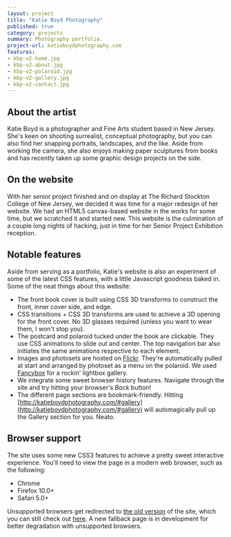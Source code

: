 ```yaml
---
layout: project
title: "Katie Boyd Photography"
published: true
category: projects
summary: Photography portfolio.
project-url: katieboydphotography.com
features:
- kbp-v2-home.jpg
- kbp-v2-about.jpg
- kbp-v2-polaroid.jpg
- kbp-v2-gallery.jpg
- kbp-v2-contact.jpg
---
```


## About the artist

Katie Boyd is a photographer and Fine Arts student based in New Jersey. She's keen on shooting surrealist, conceptual photography, but you can also find her snapping portraits, landscapes, and the like. Aside from working the camera, she also enjoys making paper sculptures from books and has recently taken up some graphic design projects on the side.

## On the website

With her senior project finished and on display at The Richard Stockton College of New Jersey, we decided it was time for a major redesign of her website. We had an HTML5 canvas-based website in the works for some time, but we scratched it and started new. This website is the culmination of a couple long nights of hacking, just in time for her Senior Project Exhibition reception.

## Notable features

Aside from serving as a portfolio, Katie's website is also an experiment of some of the latest CSS features, with a little Javascript goodness baked in. Some of the neat things about this website:

* The front book cover is built using CSS 3D transforms to construct the front, inner cover side, and edge.
* CSS transitions + CSS 3D transforms are used to achieve a 3D opening for the front cover. No 3D glasses required (unless you want to wear them, I won't stop you).
* The postcard and polaroid tucked under the book are clickable. They use CSS animations to slide out and center. The top navigation bar also initiates the same animations respective to each element.
* Images and photosets are hosted on [Flickr](http://www.flickr.com/photos/katelynboyd/ "Katie's Flickr page"). They're automatically pulled at start and arranged by photoset as a menu on the polaroid. We used [Fancybox](http://fancyapps.com/fancybox/ "Fancybox jQuery plugin") for a rockin' lightbox gallery.
* We integrate some sweet browser history features. Navigate through the site and try hitting your browser's _Back_ button!
* The different page sections are bookmark-friendly. Hitting [http://katieboydphotography.com/#gallery](http://katieboydphotography.com/#gallery) will automagically pull up the Gallery section for you. Neato.

## Browser support

The site uses some new CSS3 features to achieve a pretty sweet interactive experience. You'll need to view the page in a modern web browser, such as the following:

* Chrome
* Firefox 10.0+
* Safari 5.0+

Unsupported browsers get redirected to [the old version](/posts/katie-boyd-photography-v1) of the site, which you can still check out [here](http://katieboydphotography.com/v1). A new fallback page is in development for better degradation with unsupported browsers.


